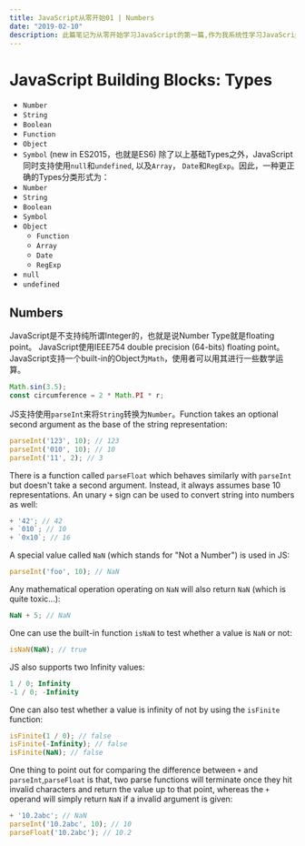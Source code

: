 ```yaml
---
title: JavaScript从零开始01 | Numbers
date: "2019-02-10"
description: 此篇笔记为从零开始学习JavaScript的第一篇,作为我系统性学习JavaScript的开始。此系列将会以英文为主。主要学习资料为Mozilla的Documentation。
---
```


# JavaScript Building Blocks: Types
* `Number`
* `String`
* `Boolean`
* `Function`
* `Object`
* `Symbol` (new in ES2015，也就是ES6)
除了以上基础Types之外，JavaScript同时支持使用`null`和`undefined`, 以及`Array`，
`Date`和`RegExp`。因此，一种更正确的Types分类形式为：
* `Number`
* `String`
* `Boolean`
* `Symbol` 
* `Object`
  * `Function`
  * `Array`
  * `Date`
  * `RegExp`
* `null`
* `undefined`

## Numbers
JavaScript是不支持纯所谓Integer的，也就是说Number Type就是floating point。
JavaScript使用IEEE754 double precision (64-bits) floating point。
JavaScript支持一个built-in的Object为`Math`，使用者可以用其进行一些数学运算。
```javascript
Math.sin(3.5);
const circumference = 2 * Math.PI * r;
```
JS支持使用`parseInt`来将`String`转换为`Number`。Function takes an optional second argument as the base of the string representation:
```javascript
parseInt('123', 10); // 123
parseInt('010', 10); // 10
parseInt('11', 2); // 3
```
There is a function called `parseFloat` which behaves similarly with `parseInt` 
but doesn't take a second argument. Instead, it always assumes base 10 representations.
An unary `+` sign can be used to convert string into numbers as well:
```javascript
+ '42'; // 42
+ `010`; // 10
+ `0x10`; // 16
```
A special value called `NaN` (which stands for "Not a Number") is used in JS:
```javascript
parseInt('foo', 10); // NaN
```

Any mathematical operation operating on `NaN` will also return `NaN` (which is quite toxic...):
```javascript
NaN + 5; // NaN
```
One can use the built-in function `isNaN` to test whether a value is `NaN` or not:
```javascript
isNaN(NaN); // true
```
JS also supports two Infinity values:
```javascript
1 / 0; Infinity
-1 / 0; -Infinity
```
One can also test whether a value is infinity of not by using the `isFinite` function:
```javascript
isFinite(1 / 0); // false
isFinite(-Infinity); // false
isFinite(NaN); // false
```

One thing to point out for comparing the difference between `+` and `parseInt`,`parseFloat` is that, two parse functions will terminate once they hit invalid characters and return the value up to that point, whereas the `+` operand will simply return `NaN` if a invalid argument is given:
```javascript
+ '10.2abc'; // NaN
parseInt('10.2abc', 10); // 10
parseFloat('10.2abc'); // 10.2
```
